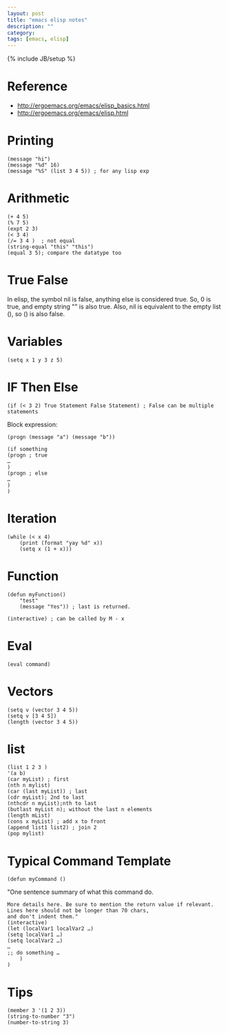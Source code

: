 ```yaml
---
layout: post
title: "emacs elisp notes"
description: ""
category: 
tags: [emacs, elisp]
---
```

{% include JB/setup %}

# Reference # 

- <http://ergoemacs.org/emacs/elisp_basics.html> 
- <http://ergoemacs.org/emacs/elisp.html>



# Printing #

	(message "hi")
	(message "%d" 16)
	(message "%S" (list 3 4 5)) ; for any lisp exp

# Arithmetic #

	(+ 4 5)
	(% 7 5)
	(expt 2 3)
	(< 3 4)
	(/= 3 4 )  ; not equal
	(string-equal "this" "this") 
	(equal 3 5); compare the datatype too

# True False #

In elisp, the symbol nil is false, anything else is considered true. So, 0 is true, and empty string "" is also true. Also, nil is equivalent to the empty list (), so () is also false. 

# Variables #

	(setq x 1 y 3 z 5)
	
# IF Then Else #

	(if (< 3 2) True Statement False Statement) ; False can be multiple statements
	
Block expression:

	(progn (message "a") (message "b"))
	
	(if something
    (progn ; true
    …
    )
    (progn ; else
    …
    )
	)

# Iteration #

	(while (< x 4)
		(print (format "yay %d" x))
		(setq x (1 + x)))

# Function #

	(defun myFunction()
		"test"
		(message "Yes")) ; last is returned. 
		
	(interactive) ; can be called by M - x
	
# Eval #

	(eval command)
	
# Vectors #

	(setq v (vector 3 4 5))
	(setq v [3 4 5])
	(length (vector 3 4 5))
	
# list #

	(list 1 2 3 )
	'(a b)
	(car myList) ; first
	(nth n mylist) 
	(car (last myList)) ; last
	(cdr myList); 2nd to last
	(nthcdr n myList);nth to last
	(butlast myList n); without the last n elements
	(length mList)
	(cons x myList) ; add x to front
	(append list1 list2) ; join 2
	(pop mylist)

# Typical Command Template #

	(defun myCommand ()
  "One sentence summary of what this command do.

	More details here. Be sure to mention the return value if relevant.
	Lines here should not be longer than 70 chars,
	and don't indent them."
	(interactive)
	(let (localVar1 localVar2 …)
    (setq localVar1 …)
    (setq localVar2 …)
    …
    ;; do something …
		)
	)

# Tips #

	(member 3 '(1 2 3))
	(string-to-number "3")
	(number-to-string 3)
